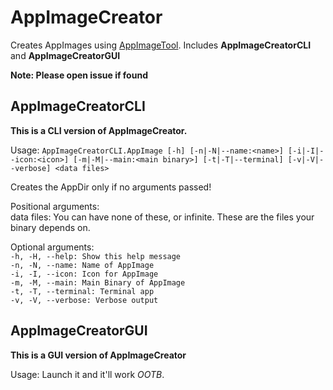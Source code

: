 # AppImageCreator
Creates AppImages using [AppImageTool](https://github.com/AppImage/appimagetool). Includes **AppImageCreatorCLI** and **AppImageCreatorGUI**

**Note: Please open issue if found**

## AppImageCreatorCLI
**This is a CLI version of AppImageCreator.**

Usage: `AppImageCreatorCLI.AppImage [-h] [-n|-N|--name:<name>] [-i|-I|--icon:<icon>] [-m|-M|--main:<main binary>] [-t|-T|--terminal] [-v|-V|--verbose] <data files>`

Creates the AppDir only if no arguments passed!

Positional arguments:<br>
    data files: You can have none of these, or infinite. These are the files your binary depends on.
                
Optional arguments:<br>
    `-h, -H, --help: Show this help message`<br>
    `-n, -N, --name: Name of AppImage`<br>
    `-i, -I, --icon: Icon for AppImage`<br>
    `-m, -M, --main: Main Binary of AppImage`<br>
    `-t, -T, --terminal: Terminal app`<br>
    `-v, -V, --verbose: Verbose output`

## AppImageCreatorGUI
**This is a GUI version of AppImageCreator**

Usage: Launch it and it'll work *OOTB*.